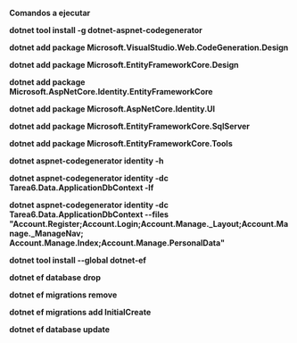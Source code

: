 <b>Comandos a ejecutar<b/>

<b>dotnet tool install -g dotnet-aspnet-codegenerator<b/>

<b>dotnet add package Microsoft.VisualStudio.Web.CodeGeneration.Design<b/>

<b>dotnet add package Microsoft.EntityFrameworkCore.Design<b/>

<b>dotnet add package Microsoft.AspNetCore.Identity.EntityFrameworkCore<b/>

<b>dotnet add package Microsoft.AspNetCore.Identity.UI<b/>

<b>dotnet add package Microsoft.EntityFrameworkCore.SqlServer<b/>

<b>dotnet add package Microsoft.EntityFrameworkCore.Tools<b/>

<b>dotnet aspnet-codegenerator identity -h<b/>

<b>dotnet aspnet-codegenerator identity -dc Tarea6.Data.ApplicationDbContext -lf <b/>

<b>dotnet aspnet-codegenerator identity -dc Tarea6.Data.ApplicationDbContext --files 
"Account.Register;Account.Login;Account.Manage._Layout;Account.Manage._ManageNav;
Account.Manage.Index;Account.Manage.PersonalData"<b/>

<b>dotnet tool install --global dotnet-ef<b/>

<b>dotnet ef database drop<b/>

<b>dotnet ef migrations remove<b/>

<b>dotnet ef migrations add InitialCreate<b/>

<b><b/>

<b>dotnet ef database update<b/>

<b><b/>
